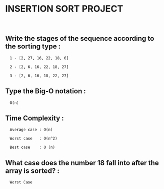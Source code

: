 # INSERTION SORT PROJECT

<br />

## Write the stages of the sequence according to the sorting type : 

      1 - [2, 27, 16, 22, 18, 6]
      
      2 - [2, 6, 16, 22, 18, 27]
      
      3 - [2, 6, 16, 18, 22, 27]
      
      
## Type the Big-O notation : 

      O(n)
      
      
## Time Complexity : 

      Average case : O(n)
  
      Worst case   : O(n^2)
  
      Best case    : O (n)
      
      
## What case does the number 18 fall into after the array is sorted? :

      Worst Case
  
  

